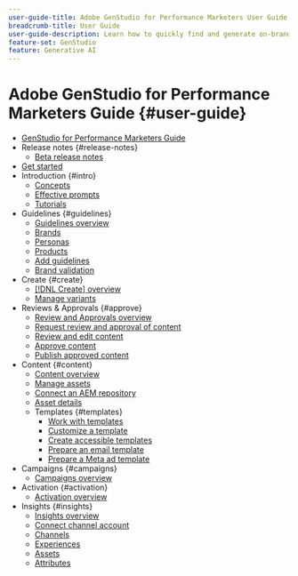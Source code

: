 ```yaml
---
user-guide-title: Adobe GenStudio for Performance Marketers User Guide
breadcrumb-title: User Guide
user-guide-description: Learn how to quickly find and generate on-brand assets, create variations, and optimize experiences based on real-time content performance insights.
feature-set: GenStudio
feature: Generative AI
---
```


# Adobe GenStudio for Performance Marketers Guide {#user-guide}

+ [GenStudio for Performance Marketers Guide](home.md)
+ Release notes {#release-notes}
    + [Beta release notes](beta-release-notes.md)
+ [Get started](get-started.md)
+ Introduction {#intro}
    + [Concepts](concepts.md)
    + [Effective prompts](effective-prompts.md)
    + [Tutorials](https://experienceleague.adobe.com/docs/genstudio/learning/tutorials.html)
+ Guidelines {#guidelines}
    + [Guidelines overview](guidelines/overview.md)
    + [Brands](guidelines/brands.md)
    + [Personas](guidelines/personas.md)
    + [Products](guidelines/products.md)
    + [Add guidelines](guidelines/add-guidelines.md)
    + [Brand validation](guidelines/brand-validation.md)
+ Create {#create}
    + [[!DNL Create] overview](create/overview.md)
    + [Manage variants](create/manage-variants.md)
+ Reviews & Approvals {#approve}
    + [Review and Approvals overview](approvals/overview.md)
    + [Request review and approval of content](approvals/request-review.md)
    + [Review and edit content](approvals/review-and-edit.md)
    + [Approve content](approvals/approve-content.md)
    + [Publish approved content](approvals/publish-content.md)
+ Content {#content}
    + [Content overview](content/overview.md)
    + [Manage assets](content/manage-assets.md)
    + [Connect an AEM repository](content/connect-aem-repo.md)
    + [Asset details](content/asset-details.md)
    + Templates {#templates}
        + [Work with templates](content/use-templates.md)
        + [Customize a template](content/customize-template.md)
        + [Create accessible templates](content/accessibility-for-templates.md)
        + [Prepare an email template](content/email-template.md)
        + [Prepare a Meta ad template](content/meta-template.md)
+ Campaigns {#campaigns}
    + [Campaigns overview](campaigns/overview.md)
+ Activation {#activation}
    + [Activation overview](activation/overview.md)
+ Insights {#insights}
    + [Insights overview](insights/overview.md)
    + [Connect channel account](insights/connect-channel.md)
    + [Channels](insights/channels.md)
    + [Experiences](insights/experiences.md)
    + [Assets](insights/assets.md)
    + [Attributes](insights/attributes.md)
